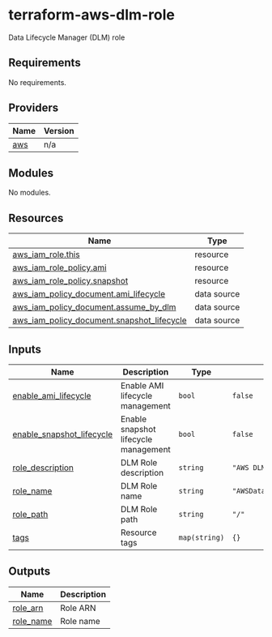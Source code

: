 # terraform-aws-dlm-role

Data Lifecycle Manager (DLM) role

## Requirements

No requirements.

## Providers

| Name | Version |
|------|---------|
| <a name="provider_aws"></a> [aws](#provider\_aws) | n/a |

## Modules

No modules.

## Resources

| Name | Type |
|------|------|
| [aws_iam_role.this](https://registry.terraform.io/providers/hashicorp/aws/latest/docs/resources/iam_role) | resource |
| [aws_iam_role_policy.ami](https://registry.terraform.io/providers/hashicorp/aws/latest/docs/resources/iam_role_policy) | resource |
| [aws_iam_role_policy.snapshot](https://registry.terraform.io/providers/hashicorp/aws/latest/docs/resources/iam_role_policy) | resource |
| [aws_iam_policy_document.ami_lifecycle](https://registry.terraform.io/providers/hashicorp/aws/latest/docs/data-sources/iam_policy_document) | data source |
| [aws_iam_policy_document.assume_by_dlm](https://registry.terraform.io/providers/hashicorp/aws/latest/docs/data-sources/iam_policy_document) | data source |
| [aws_iam_policy_document.snapshot_lifecycle](https://registry.terraform.io/providers/hashicorp/aws/latest/docs/data-sources/iam_policy_document) | data source |

## Inputs

| Name | Description | Type | Default | Required |
|------|-------------|------|---------|:--------:|
| <a name="input_enable_ami_lifecycle"></a> [enable\_ami\_lifecycle](#input\_enable\_ami\_lifecycle) | Enable AMI lifecycle management | `bool` | `false` | no |
| <a name="input_enable_snapshot_lifecycle"></a> [enable\_snapshot\_lifecycle](#input\_enable\_snapshot\_lifecycle) | Enable snapshot lifecycle management | `bool` | `false` | no |
| <a name="input_role_description"></a> [role\_description](#input\_role\_description) | DLM Role description | `string` | `"AWS DLM Role"` | no |
| <a name="input_role_name"></a> [role\_name](#input\_role\_name) | DLM Role name | `string` | `"AWSDataLifecycleManagerRole"` | no |
| <a name="input_role_path"></a> [role\_path](#input\_role\_path) | DLM Role path | `string` | `"/"` | no |
| <a name="input_tags"></a> [tags](#input\_tags) | Resource tags | `map(string)` | `{}` | no |

## Outputs

| Name | Description |
|------|-------------|
| <a name="output_role_arn"></a> [role\_arn](#output\_role\_arn) | Role ARN |
| <a name="output_role_name"></a> [role\_name](#output\_role\_name) | Role name |
